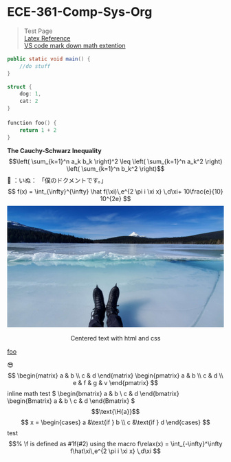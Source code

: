 # ECE-361-Comp-Sys-Org
> Test Page \
> [Latex Reference](https://quickref.me/latex.html?q=matrix) \
> [VS code mark down math extention](https://marketplace.visualstudio.com/items?itemName=goessner.mdmath)
```java
public static void main() {
    //do stuff
}
```
```C++
struct {
    dog: 1,
    cat: 2
}

function foo() {
    return 1 + 2
}
```
**The Cauchy-Schwarz Inequality**
$$\left( \sum_{k=1}^n a_k b_k \right)^2 \leq \left( \sum_{k=1}^n a_k^2 \right) \left( \sum_{k=1}^n b_k^2 \right)$$
:dog:
：いぬ：
「僕のドクメントです。」
$$
f(x) = \int_{\infty}^{\infty}
\hat f(\xi)\,e^{2 \pi i \xi x}
\,d\xi+ 10\frac{e}{10} 10^{2e}
$$
![ice skating is cool.](20220205_124840.jpg)

<div id="centered" align="center">
  Centered text with html and css
</div>

[foo]: #centered "title"
[foo]

:sunglasses:
$$
\begin{matrix}
   a & b \\
   c & d
\end{matrix}
\begin{pmatrix}
   a & b \\
   c & d \\
   e & f & g & v
\end{pmatrix}
$$
inline math test $
\begin{bmatrix}
   a & b \\
   c & d
\end{bmatrix}
\begin{Bmatrix}
   a & b \\
   c & d
\end{Bmatrix}
$
$$\text{\H{a}}$$
$$
x = \begin{cases}
   a &\text{if } b \\
   c &\text{if } d
\end{cases}
$$
test
$$% \f is defined as #1f(#2) using the macro
f\relax(x) = \int_{-\infty}^\infty
    f\hat\xi\,e^{2 \pi i \xi x}
    \,d\xi
$$